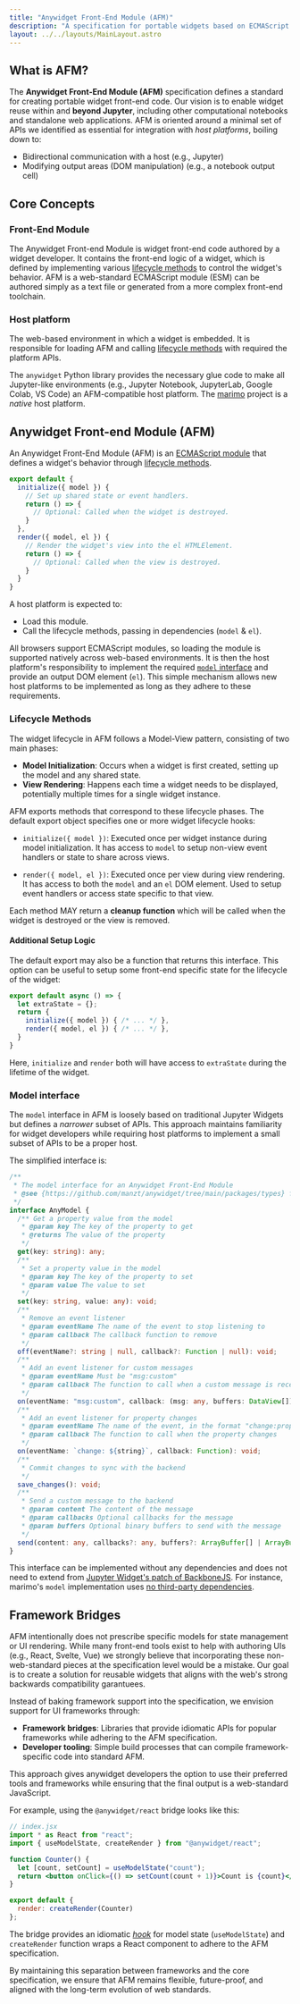 ```yaml
---
title: "Anywidget Front-End Module (AFM)"
description: "A specification for portable widgets based on ECMAScript modules."
layout: ../../layouts/MainLayout.astro
---
```


## What is AFM?

The **Anywidget Front-End Module (AFM)** specification defines a standard for
creating portable widget front-end code. Our vision is to enable widget reuse
within and **beyond Jupyter**, including other computational notebooks and standalone web
applications. AFM is oriented around a minimal set of APIs we identified as
essential for integration with _host platforms_, boiling down to:

- Bidirectional communication with a host (e.g., Jupyter)
- Modifying output areas (DOM manipulation) (e.g., a notebook output cell)

## Core Concepts

### Front-End Module

The Anywidget Front-end Module is widget front-end code authored by a widget
developer. It contains the front-end logic of a widget, which is defined by
implementing various [lifecycle methods](#lifecycle-methods) to control the
widget's behavior. AFM is a web-standard ECMAScript module (ESM) can be
authored simply as a text file or generated from a more complex front-end
toolchain.

### Host platform

The web-based environment in which a widget is embedded. It is responsible for
loading AFM and calling [lifecycle methods](#lifecycle-methods) with required
the platform APIs.

The `anywidget` Python library provides the necessary glue code to make all
Jupyter-like environments (e.g., Jupyter Notebook, JupyterLab, Google Colab, VS
Code) an AFM-compatible host platform. The
[marimo](https://github.com/marimo-team/marimo) project is a _native_ host
platform.

## Anywidget Front-end Module (AFM)

An Anywidget Front-End Module (AFM) is an [ECMAScript
module](https://developer.mozilla.org/en-US/docs/Web/JavaScript/Guide/Modules)
that defines a widget's behavior through [lifecycle
methods](#lifecycle-methods).

```js
export default {
  initialize({ model }) {
    // Set up shared state or event handlers.
    return () => {
      // Optional: Called when the widget is destroyed.
    } 
  },
  render({ model, el }) {
    // Render the widget's view into the el HTMLElement.
    return () => {
      // Optional: Called when the view is destroyed.
    }
  }
}
```

A host platform is expected to:

- Load this module.
- Call the lifecycle methods, passing in dependencies (`model` & `el`).

All browsers support ECMAScript modules, so loading the module is supported natively across
web-based environments. It is then the host platform's responsibility to
implement the required [`model` interface](#model-interface) and provide an
output DOM element (`el`). This simple mechanism allows new host platforms to
be implemented as long as they adhere to these requirements.

### Lifecycle Methods

The widget lifecycle in AFM follows a Model-View pattern, consisting of two
main phases:

- **Model Initialization**: Occurs when a widget is first created, setting up
the model and any shared state.
- **View Rendering**: Happens each time a widget needs to be displayed,
potentially multiple times for a single widget instance.

AFM exports methods that correspond to these lifecycle phases. The default
export object specifies one or more widget lifecycle hooks:

- `initialize({ model })`: Executed once per widget instance during model
initialization. It has access to `model` to setup non-view event handlers or
state to share across views.

- `render({ model, el })`: Executed once per view during view rendering. It has
access to both the `model` and an `el` DOM element. Used to setup event
handlers or access state specific to that view.

Each method MAY return a **cleanup function** which will be called when the
widget is destroyed or the view is removed.

#### Additional Setup Logic

The default export may also be a function that returns this interface. This
option can be useful to setup some front-end specific state for the lifecycle
of the widget:

```js
export default async () => {
  let extraState = {};
  return {
    initialize({ model }) { /* ... */ },
    render({ model, el }) { /* ... */ },
  }
}
```

Here, `initialize` and `render` both will have access to `extraState` during the
lifetime of the widget.

### Model interface

The `model` interface in AFM is loosely based on traditional Jupyter Widgets but
defines a _narrower_ subset of APIs. This approach maintains familiarity for
widget developers while requiring host platforms to implement a small subset of
APIs to be a proper host.

The simplified interface is:

```typescript
/**
 * The model interface for an Anywidget Front-End Module
 * @see {https://github.com/manzt/anywidget/tree/main/packages/types} for complete types
 */
interface AnyModel {
  /** Get a property value from the model
   * @param key The key of the property to get
   * @returns The value of the property
   */
  get(key: string): any;
  /**
   * Set a property value in the model
   * @param key The key of the property to set
   * @param value The value to set
   */
  set(key: string, value: any): void;
  /**
   * Remove an event listener
   * @param eventName The name of the event to stop listening to
   * @param callback The callback function to remove
   */
  off(eventName?: string | null, callback?: Function | null): void;
  /**
   * Add an event listener for custom messages
   * @param eventName Must be "msg:custom"
   * @param callback The function to call when a custom message is received
   */
  on(eventName: "msg:custom", callback: (msg: any, buffers: DataView[]) => void): void;
  /**
   * Add an event listener for property changes
   * @param eventName The name of the event, in the format "change:propertyName"
   * @param callback The function to call when the property changes
   */
  on(eventName: `change: ${string}`, callback: Function): void;
  /**
   * Commit changes to sync with the backend
   */
  save_changes(): void;
  /**
   * Send a custom message to the backend
   * @param content The content of the message
   * @param callbacks Optional callbacks for the message
   * @param buffers Optional binary buffers to send with the message
   */
  send(content: any, callbacks?: any, buffers?: ArrayBuffer[] | ArrayBufferView[]): void;
}
```

This interface can be implemented without any dependencies and does not need to
extend from [Jupyter Widget's patch of
BackboneJS](https://github.com/jupyter-widgets/ipywidgets/blob/main/packages/base/src/backbone-patch.ts).
For instance, marimo's `model` implementation uses [no third-party
dependencies](https://github.com/marimo-team/marimo/blob/7f3023ff0caef22b2bf4c1b5a18ad1899bd40fa3/frontend/src/plugins/impl/anywidget/AnyWidgetPlugin.tsx#L161-L267).

## Framework Bridges

AFM intentionally does not prescribe specific models for state management or UI
rendering. While many front-end tools exist to help with authoring UIs (e.g.,
React, Svelte, Vue) we strongly believe that incorporating these
non-web-standard pieces at the specification level would be a mistake. Our goal
is to create a solution for reusable widgets that aligns with the web's strong
backwards compatibility garantuees.

Instead of baking framework support into the specification, we envision support
for UI frameworks through:

- **Framework bridges**: Libraries that provide idiomatic APIs for popular
frameworks while adhering to the AFM specification.
- **Developer tooling**: Simple build processes that can compile
framework-specific code into standard AFM.

This approach gives anywidget developers the option to use their preferred
tools and frameworks while ensuring that the final output is a web-standard
JavaScript.

For example, using the `@anywidget/react` bridge looks like this:

```jsx
// index.jsx
import * as React from "react";
import { useModelState, createRender } from "@anywidget/react";

function Counter() {
  let [count, setCount] = useModelState("count");
  return <button onClick={() => setCount(count + 1)}>Count is {count}</button>;
}

export default {
  render: createRender(Counter)
};
```

The bridge provides an idiomatic
[_hook_](https://react.dev/reference/react/hooks) for model state
(`useModelState`) and `createRender` function wraps a React component to
adhere to the AFM specification.

By maintaining this separation between frameworks and the core specification,
we ensure that AFM remains flexible, future-proof, and aligned with the
long-term evolution of web standards.
